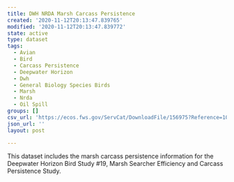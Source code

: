```yaml
---
title: DWH NRDA Marsh Carcass Persistence
created: '2020-11-12T20:13:47.839765'
modified: '2020-11-12T20:13:47.839772'
state: active
type: dataset
tags:
  - Avian
  - Bird
  - Carcass Persistence
  - Deepwater Horizon
  - Dwh
  - General Biology Species Birds
  - Marsh
  - Nrda
  - Oil Spill
groups: []
csv_url: 'https://ecos.fws.gov/ServCat/DownloadFile/156975?Reference=105641'
json_url: ''
layout: post

---
```

This dataset includes the marsh carcass persistence information for the Deepwater Horizon Bird Study #19, Marsh Searcher Efficiency and Carcass Persistence Study.
